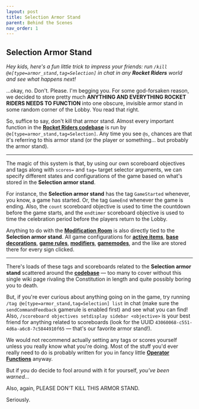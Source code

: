 ```yaml
---
layout: post
title: Selection Armor Stand
parent: Behind the Scenes
nav_order: 1
---
```

**Selection Armor Stand**
---

_Hey kids, here's a fun little trick to impress your friends: run `/kill @e[type=armor_stand,tag=Selection]` in chat in any **Rocket Riders** world and see what happens next!_

...okay, no. Don't. Please. I'm begging you. For some god-forsaken reason, we decided to store pretty much **ANYTHING AND EVERYTHING ROCKET RIDERS NEEDS TO FUNCTION** into one obscure, invisible armor stand in some random corner of the Lobby. You read that right.

So, suffice to say, don't kill that armor stand. Almost every important function in the **[Rocket Riders codebase](https://github.com/ZeroniaServer/RocketRiders)** is run by `@e[type=armor_stand,tag=Selection]`. Any time you see `@s`, chances are that it's referring to this armor stand (or the player or something... but probably the armor stand).

---

The magic of this system is that, by using our own scoreboard objectives and tags along with `scores=` and `tag=` target selector arguments, we can specify different states and configurations of the game based on what's stored in the **Selection armor stand**.

For instance, the **Selection armor stand** has the tag `GameStarted` whenever, you know, a game has started. Or, the tag `GameEnd` whenever the game is ending. Also, the `count` scoreboard objective is used to time the countdown before the game starts, and the `endtimer` scoreboard objective is used to time the celebration period before the players return to the Lobby.

Anything to do with the **[Modification Room](https://zeroniaserver.github.io/RocketRidersWiki/modification_room)** is also directly tied to the **Selection armor stand**. All game configurations for **[active items](https://zeroniaserver.github.io/RocketRidersWiki/modification_room/item_selection)**, **[base decorations](https://zeroniaserver.github.io/RocketRidersWiki/modification_room/base_customizer)**, **[game rules](https://zeroniaserver.github.io/RocketRidersWiki/modification_room/game_rules)**, **[modifiers](https://zeroniaserver.github.io/RocketRidersWiki/modification_room/modifiers)**, **[gamemodes](https://zeroniaserver.github.io/RocketRidersWiki/gamemodes)**, and the like are stored there for every sign clicked.

---

There's loads of these tags and scoreboards related to the **Selection armor stand** scattered around the **[codebase](https://github.com/ZeroniaServer/RocketRiders)** — too many to cover without this single wiki page rivaling the Constitution in length and quite possibly boring you to death.

But, if you're ever curious about anything going on in the game, try running `/tag @e[type=armor_stand,tag=Selection] list` in chat (make sure the `sendCommandFeedback` gamerule is enabled first) and see what you can find! Also, `/scoreboard objectives setdisplay sidebar <objective>` is your best friend for anything related to scoreboards (look for the UUID `43060068-c551-4d6a-a6c8-7c5844910f65` — that's our favorite armor stand!).

We would not recommend actually setting any tags or scores yourself unless you really know what you're doing. Most of the stuff you'd ever really need to do is probably written for you in fancy little **[Operator Functions](https://zeroniaserver.github.io/RocketRidersWiki/behind_the_scenes/operator_functions)** anyway.

But if you do decide to fool around with it for yourself, _you've been warned..._

Also, again, PLEASE DON'T KILL THIS ARMOR STAND.

Seriously.